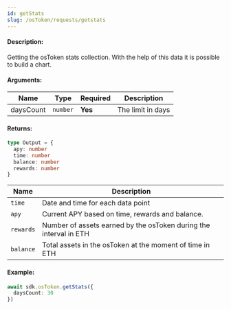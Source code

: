 ```yaml
---
id: getStats
slug: /osToken/requests/getstats
---
```


#### Description:

Getting the osToken stats collection. With the help of this data it is possible to build a chart.

#### Arguments:

| Name   | Type     | Required | Description              |
|--------|----------|----------|--------------------------|
| daysCount  | `number` | **Yes**  | The limit in days        |

#### Returns:

```ts
type Output = {
  apy: number
  time: number
  balance: number
  rewards: number
}
```

| Name | Description                                                       |
|------|-------------------------------------------------------------------|
| `time` | Date and time for each data point                                 |
| `apy` | Current APY based on time, rewards and balance.                   |
| `rewards` | Number of assets earned by the osToken during the interval in ETH |
| `balance` | Total assets in the osToken at the moment of time in ETH            |

#### Example:

```ts
await sdk.osToken.getStats({
  daysCount: 30
})
```
